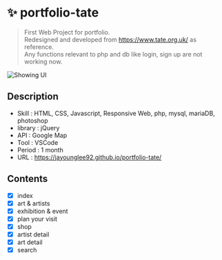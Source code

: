 # ✨ portfolio-tate

> First Web Project for portfolio.  
> Redesigned and developed from https://www.tate.org.uk/ as reference.  
> Any functions relevant to php and db like login, sign up are not working now.

![Showing UI](/_info-img/info-tate-01.gif)

## Description
- Skill : HTML, CSS, Javascript, Responsive Web, php, mysql, mariaDB, photoshop
- library : jQuery
- API : Google Map
- Tool : VSCode
- Period : 1 month
- URL : https://jayounglee92.github.io/portfolio-tate/

## Contents
- [x] index  
- [x] art & artists
- [x] exhibition & event
- [x] plan your visit
- [x] shop
- [x] artist detail
- [x] art detail
- [x] search
